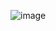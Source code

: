 ![image](https://github.com/injoon2019/android-unit-converter/assets/46641538/eb82aeb0-f859-4571-aee6-0db306384eae)
